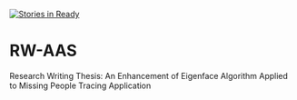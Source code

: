 [![Stories in Ready](https://badge.waffle.io/PLMCSIT/RW-AAS.png?label=ready&title=Ready)](http://waffle.io/PLMCSIT/RW-AAS)
# RW-AAS
Research Writing Thesis: An Enhancement of Eigenface Algorithm Applied to Missing People Tracing Application
